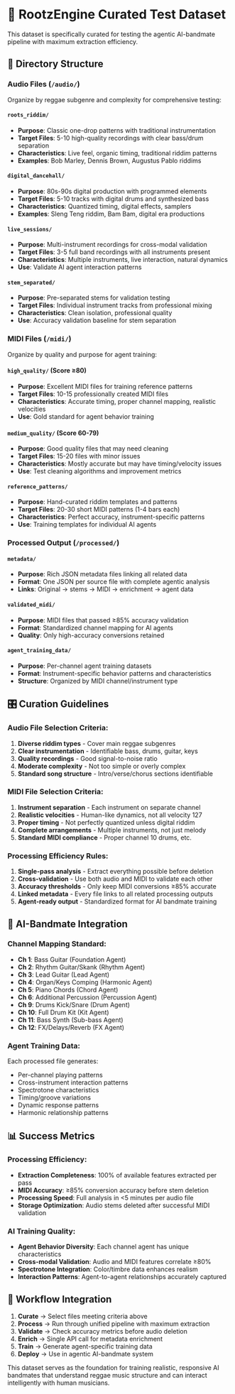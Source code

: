 # 🎯 RootzEngine Curated Test Dataset

This dataset is specifically curated for testing the agentic AI-bandmate pipeline with maximum extraction efficiency.

## 📁 Directory Structure

### Audio Files (`/audio/`)
Organize by reggae subgenre and complexity for comprehensive testing:

#### `roots_riddim/`
- **Purpose**: Classic one-drop patterns with traditional instrumentation
- **Target Files**: 5-10 high-quality recordings with clear bass/drum separation
- **Characteristics**: Live feel, organic timing, traditional riddim patterns
- **Examples**: Bob Marley, Dennis Brown, Augustus Pablo riddims

#### `digital_dancehall/`
- **Purpose**: 80s-90s digital production with programmed elements
- **Target Files**: 5-10 tracks with digital drums and synthesized bass
- **Characteristics**: Quantized timing, digital effects, samplers
- **Examples**: Sleng Teng riddim, Bam Bam, digital era productions

#### `live_sessions/`
- **Purpose**: Multi-instrument recordings for cross-modal validation
- **Target Files**: 3-5 full band recordings with all instruments present
- **Characteristics**: Multiple instruments, live interaction, natural dynamics
- **Use**: Validate AI agent interaction patterns

#### `stem_separated/`
- **Purpose**: Pre-separated stems for validation testing
- **Target Files**: Individual instrument tracks from professional mixing
- **Characteristics**: Clean isolation, professional quality
- **Use**: Accuracy validation baseline for stem separation

### MIDI Files (`/midi/`)
Organize by quality and purpose for agent training:

#### `high_quality/` (Score ≥80)
- **Purpose**: Excellent MIDI files for training reference patterns
- **Target Files**: 10-15 professionally created MIDI files
- **Characteristics**: Accurate timing, proper channel mapping, realistic velocities
- **Use**: Gold standard for agent behavior training

#### `medium_quality/` (Score 60-79)
- **Purpose**: Good quality files that may need cleaning
- **Target Files**: 15-20 files with minor issues
- **Characteristics**: Mostly accurate but may have timing/velocity issues
- **Use**: Test cleaning algorithms and improvement metrics

#### `reference_patterns/`
- **Purpose**: Hand-curated riddim templates and patterns
- **Target Files**: 20-30 short MIDI patterns (1-4 bars each)
- **Characteristics**: Perfect accuracy, instrument-specific patterns
- **Use**: Training templates for individual AI agents

### Processed Output (`/processed/`)

#### `metadata/`
- **Purpose**: Rich JSON metadata files linking all related data
- **Format**: One JSON per source file with complete agentic analysis
- **Links**: Original → stems → MIDI → enrichment → agent data

#### `validated_midi/`
- **Purpose**: MIDI files that passed ≥85% accuracy validation
- **Format**: Standardized channel mapping for AI agents
- **Quality**: Only high-accuracy conversions retained

#### `agent_training_data/`
- **Purpose**: Per-channel agent training datasets
- **Format**: Instrument-specific behavior patterns and characteristics
- **Structure**: Organized by MIDI channel/instrument type

## 🎛️ Curation Guidelines

### Audio File Selection Criteria:
1. **Diverse riddim types** - Cover main reggae subgenres
2. **Clear instrumentation** - Identifiable bass, drums, guitar, keys
3. **Quality recordings** - Good signal-to-noise ratio
4. **Moderate complexity** - Not too simple or overly complex
5. **Standard song structure** - Intro/verse/chorus sections identifiable

### MIDI File Selection Criteria:
1. **Instrument separation** - Each instrument on separate channel
2. **Realistic velocities** - Human-like dynamics, not all velocity 127
3. **Proper timing** - Not perfectly quantized unless digital riddim
4. **Complete arrangements** - Multiple instruments, not just melody
5. **Standard MIDI compliance** - Proper channel 10 drums, etc.

### Processing Efficiency Rules:
1. **Single-pass analysis** - Extract everything possible before deletion
2. **Cross-validation** - Use both audio and MIDI to validate each other
3. **Accuracy thresholds** - Only keep MIDI conversions ≥85% accurate
4. **Linked metadata** - Every file links to all related processing outputs
5. **Agent-ready output** - Standardized format for AI bandmate training

## 🤖 AI-Bandmate Integration

### Channel Mapping Standard:
- **Ch 1**: Bass Guitar (Foundation Agent)
- **Ch 2**: Rhythm Guitar/Skank (Rhythm Agent)
- **Ch 3**: Lead Guitar (Lead Agent)
- **Ch 4**: Organ/Keys Comping (Harmonic Agent)
- **Ch 5**: Piano Chords (Chord Agent)
- **Ch 6**: Additional Percussion (Percussion Agent)
- **Ch 9**: Drums Kick/Snare (Drum Agent)
- **Ch 10**: Full Drum Kit (Kit Agent)
- **Ch 11**: Bass Synth (Sub-bass Agent)
- **Ch 12**: FX/Delays/Reverb (FX Agent)

### Agent Training Data:
Each processed file generates:
- Per-channel playing patterns
- Cross-instrument interaction patterns
- Spectrotone characteristics
- Timing/groove variations
- Dynamic response patterns
- Harmonic relationship patterns

## 📊 Success Metrics

### Processing Efficiency:
- **Extraction Completeness**: 100% of available features extracted per pass
- **MIDI Accuracy**: ≥85% conversion accuracy before stem deletion
- **Processing Speed**: Full analysis in <5 minutes per audio file
- **Storage Optimization**: Audio stems deleted after successful MIDI validation

### AI Training Quality:
- **Agent Behavior Diversity**: Each channel agent has unique characteristics
- **Cross-modal Validation**: Audio and MIDI features correlate ≥80%
- **Spectrotone Integration**: Color/timbre data enhances realism
- **Interaction Patterns**: Agent-to-agent relationships accurately captured

## 🔄 Workflow Integration

1. **Curate** → Select files meeting criteria above
2. **Process** → Run through unified pipeline with maximum extraction
3. **Validate** → Check accuracy metrics before audio deletion
4. **Enrich** → Single API call for metadata enrichment
5. **Train** → Generate agent-specific training data
6. **Deploy** → Use in agentic AI-bandmate system

This dataset serves as the foundation for training realistic, responsive AI bandmates that understand reggae music structure and can interact intelligently with human musicians.